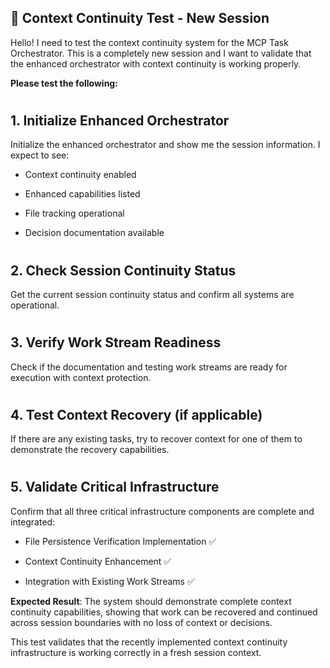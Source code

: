

## 🧪 Context Continuity Test - New Session

Hello! I need to test the context continuity system for the MCP Task Orchestrator. This is a completely new session and I want to validate that the enhanced orchestrator with context continuity is working properly.

**Please test the following:**

#

## 1. Initialize Enhanced Orchestrator

Initialize the enhanced orchestrator and show me the session information. I expect to see:

- Context continuity enabled

- Enhanced capabilities listed  

- File tracking operational

- Decision documentation available

#

## 2. Check Session Continuity Status

Get the current session continuity status and confirm all systems are operational.

#

## 3. Verify Work Stream Readiness

Check if the documentation and testing work streams are ready for execution with context protection.

#

## 4. Test Context Recovery (if applicable)

If there are any existing tasks, try to recover context for one of them to demonstrate the recovery capabilities.

#

## 5. Validate Critical Infrastructure

Confirm that all three critical infrastructure components are complete and integrated:

- File Persistence Verification Implementation ✅

- Context Continuity Enhancement ✅  

- Integration with Existing Work Streams ✅

**Expected Result**: The system should demonstrate complete context continuity capabilities, showing that work can be recovered and continued across session boundaries with no loss of context or decisions.

This test validates that the recently implemented context continuity infrastructure is working correctly in a fresh session context.

